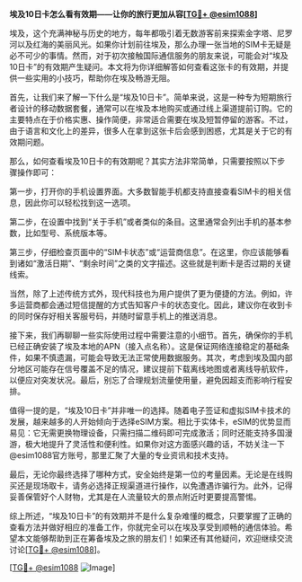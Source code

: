 **埃及10日卡怎么看有效期——让你的旅行更加从容[[TG💪+ @esim1088](https://t.me/s/esim1088)]**

埃及，这个充满神秘与历史的地方，每年都吸引着无数游客前来探索金字塔、尼罗河以及红海的美丽风光。如果你计划前往埃及，那么办理一张当地的SIM卡无疑是必不可少的事情。然而，对于初次接触国际通信服务的朋友来说，可能会对“埃及10日卡”的有效期产生疑问。本文将为你详细解答如何查看这张卡的有效期，并提供一些实用的小技巧，帮助你在埃及畅游无阻。

首先，让我们来了解一下什么是“埃及10日卡”。简单来说，这是一种专为短期旅行者设计的移动数据套餐，通常可以在埃及本地购买或通过线上渠道提前订购。它的主要特点在于价格实惠、操作简便，非常适合需要在埃及短暂停留的游客。不过，由于语言和文化上的差异，很多人在拿到这张卡后会感到困惑，尤其是关于它的有效期问题。

那么，如何查看埃及10日卡的有效期呢？其实方法非常简单，只需要按照以下步骤操作即可：

第一步，打开你的手机设置界面。大多数智能手机都支持直接查看SIM卡的相关信息，因此你可以轻松找到这一选项。

第二步，在设置中找到“关于手机”或者类似的条目。这里通常会列出手机的基本参数，比如型号、系统版本等。

第三步，仔细检查页面中的“SIM卡状态”或“运营商信息”。在这里，你应该能够看到诸如“激活日期”、“剩余时间”之类的文字描述。这些就是判断卡是否过期的关键线索。

当然，除了上述传统方式外，现代科技也为用户提供了更为便捷的方法。例如，许多运营商都会通过短信提醒的方式告知客户卡的状态变化。因此，建议你在收到卡的同时保存好相关客服号码，并随时留意手机上的推送消息。

接下来，我们再聊聊一些实际使用过程中需要注意的小细节。首先，确保你的手机已经正确安装了埃及本地的APN（接入点名称）。这是保证网络连接稳定的基础条件，如果不慎遗漏，可能会导致无法正常使用数据服务。其次，考虑到埃及国内部分地区可能存在信号覆盖不足的情况，建议提前下载离线地图或者离线导航软件，以便应对突发状况。最后，别忘了合理规划流量使用量，避免因超支而影响行程安排。

值得一提的是，“埃及10日卡”并非唯一的选择。随着电子签证和虚拟SIM卡技术的发展，越来越多的人开始倾向于选择eSIM方案。相比于实体卡，eSIM的优势显而易见：它无需更换物理设备，只需扫描二维码即可完成激活；同时还能支持多国漫游，极大地提升了灵活性和便利性。如果你对这方面感兴趣的话，不妨关注一下@esim1088官方账号，那里汇聚了大量的专业资讯和技术支持。

最后，无论你最终选择了哪种方式，安全始终是第一位的考量因素。无论是在线购买还是现场取卡，请务必选择正规渠道进行操作，以免遭遇诈骗行为。此外，记得妥善保管好个人财物，尤其是在人流量较大的景点附近时更要提高警惕。

综上所述，“埃及10日卡”的有效期并不是什么复杂难懂的概念，只要掌握了正确的查看方法并做好相应的准备工作，你就完全可以在埃及享受到顺畅的通信体验。希望本文能够帮助到正在筹备埃及之旅的朋友们！如果还有其他疑问，欢迎继续交流讨论[[TG💪+ @esim1088](https://t.me/s/esim1088)]。

[[TG💪+ @esim1088](https://t.me/s/esim1088) ![Image](https://i.postimg.cc/4NQfJmqS/Snipaste-2025-05-13-00-14-12.png)]